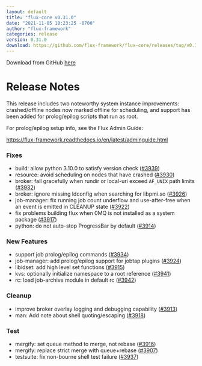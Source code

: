 ```yaml
---
layout: default
title: "flux-core v0.31.0"
date: "2021-11-05 18:23:25 -0700"
author: "flux-framework"
categories: release
version: 0.31.0
download: https://github.com/flux-framework/flux-core/releases/tag/v0.31.0
---
```


Download from GitHub [here](https://github.com/flux-framework/flux-core/releases/tag/v0.31.0)

# Release Notes

This release includes two noteworthy system instance improvements:
crashed/offline nodes now marked offline for scheduling, and support
has been added for prolog/epilog scripts that run as root.

For prolog/epilog setup info, see the Flux Admin Guide:

https://flux-framework.readthedocs.io/en/latest/adminguide.html

### Fixes
 * build: allow python 3.10.0 to satisfy version check ([#3939](https://github.com/flux-framework/flux-core/issues/3939))
 * resource: avoid scheduling on nodes that have crashed ([#3930](https://github.com/flux-framework/flux-core/issues/3930))
 * broker: fail gracefully when rundir or local-uri exceed `AF_UNIX` path
   limits ([#3932](https://github.com/flux-framework/flux-core/issues/3932))
 * broker: ignore missing ldconfig when searching for libpmi.so ([#3926](https://github.com/flux-framework/flux-core/issues/3926))
 * job-manager: fix running job count underflow and use-after-free when an
   event is emitted in CLEANUP state ([#3922](https://github.com/flux-framework/flux-core/issues/3922))
 * fix problems building flux when 0MQ is not installed as a system package
   ([#3917](https://github.com/flux-framework/flux-core/issues/3917))
 * python: do not auto-stop ProgressBar by default ([#3914](https://github.com/flux-framework/flux-core/issues/3914))

### New Features
 * support job prolog/epilog commands ([#3934](https://github.com/flux-framework/flux-core/issues/3934))
 * job-manager: add prolog/epilog support for jobtap plugins ([#3924](https://github.com/flux-framework/flux-core/issues/3924))
 * libidset: add high level set functions ([#3915](https://github.com/flux-framework/flux-core/issues/3915))
 * kvs: optionally initialize namespace to a root reference ([#3941](https://github.com/flux-framework/flux-core/issues/3941))
 * rc: load job-archive module in default rc ([#3942](https://github.com/flux-framework/flux-core/issues/3942))

### Cleanup
 * improve broker overlay logging and debugging capability ([#3913](https://github.com/flux-framework/flux-core/issues/3913))
 * man: Add note about shell quoting/escaping ([#3918](https://github.com/flux-framework/flux-core/issues/3918))

### Test
 * mergify: set queue method to merge, not rebase ([#3916](https://github.com/flux-framework/flux-core/issues/3916))
 * mergify: replace strict merge with queue+rebase ([#3907](https://github.com/flux-framework/flux-core/issues/3907))
 * testsuite: fix non-bourne shell test failure ([#3937](https://github.com/flux-framework/flux-core/issues/3937))

